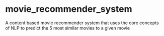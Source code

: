 # movie_recommender_system

A content based movie recommender system that uses the core concepts of NLP to predict the 5 most similar movies to a given movie
